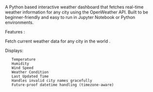 A Python based interactive weather dashboard that fetches real-time weather information for any city using the OpenWeather API. 
Built to be beginner-friendly and easy to run in Jupyter Notebook or Python environments.

Features : 

Fetch current weather data for any city in the world .

Displays:

       Temperature 
       Humidity
       Wind Speed 
       Weather Condition 
       Last Updated Time 
       Handles invalid city names gracefully
       Future-proof datetime handling (timezone-aware)
